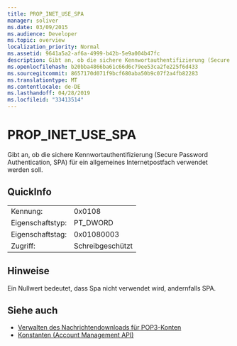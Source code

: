 ```yaml
---
title: PROP_INET_USE_SPA
manager: soliver
ms.date: 03/09/2015
ms.audience: Developer
ms.topic: overview
localization_priority: Normal
ms.assetid: 9641a5a2-af6a-4999-b42b-5e9a004b47fc
description: Gibt an, ob die sichere Kennwortauthentifizierung (Secure Password Authentication, SPA) für ein allgemeines Internetpostfach verwendet werden soll.
ms.openlocfilehash: b20bba4866ba61c66d6c79ee53ca2fe225f6d433
ms.sourcegitcommit: 8657170d071f9bcf680aba50b9c07f2a4fb82283
ms.translationtype: MT
ms.contentlocale: de-DE
ms.lasthandoff: 04/28/2019
ms.locfileid: "33413514"
---
```

# <a name="prop_inet_use_spa"></a>PROP_INET_USE_SPA

Gibt an, ob die sichere Kennwortauthentifizierung (Secure Password Authentication, SPA) für ein allgemeines Internetpostfach verwendet werden soll.
  
## <a name="quick-info"></a>QuickInfo

|||
|:-----|:-----|
|Kennung:  <br/> |0x0108  <br/> |
|Eigenschaftstyp:  <br/> |PT_DWORD  <br/> |
|Eigenschaftstag:  <br/> |0x01080003  <br/> |
|Zugriff:  <br/> |Schreibgeschützt  <br/> |
   
## <a name="remarks"></a>Hinweise

Ein Nullwert bedeutet, dass Spa nicht verwendet wird, andernfalls SPA.
  
## <a name="see-also"></a>Siehe auch

- [Verwalten des Nachrichtendownloads für POP3-Konten](managing-message-downloads-for-pop3-accounts.md) 
- [Konstanten (Account Management API)](constants-account-management-api.md)

